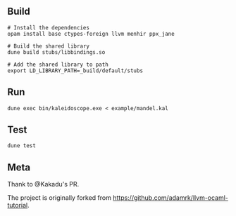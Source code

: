 
## Build

```shell
# Install the dependencies
opam install base ctypes-foreign llvm menhir ppx_jane

# Build the shared library
dune build stubs/libbindings.so

# Add the shared library to path
export LD_LIBRARY_PATH=_build/default/stubs
```

## Run

`dune exec bin/kaleidoscope.exe < example/mandel.kal`

## Test

`dune test`

## Meta

Thank to @Kakadu's PR.

The project is originally forked from https://github.com/adamrk/llvm-ocaml-tutorial.

